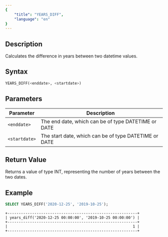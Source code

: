 ```yaml
---
{
    "title": "YEARS_DIFF",
    "language": "en"
}
---
```


## Description

Calculates the difference in years between two datetime values.

## Syntax

```sql
YEARS_DIFF(<enddate>, <startdate>)
```

## Parameters

| Parameter | Description                                      |
|-----------|--------------------------------------------------|
| `<enddate>`      | The end date, which can be of type DATETIME or DATE |
| `<startdate>`     | The start date, which can be of type DATETIME or DATE |

## Return Value

Returns a value of type INT, representing the number of years between the two dates.

## Example

```sql
SELECT YEARS_DIFF('2020-12-25', '2019-10-25');
```

```text
+----------------------------------------------------------+
| years_diff('2020-12-25 00:00:00', '2019-10-25 00:00:00') |
+----------------------------------------------------------+
|                                                        1 |
+----------------------------------------------------------+
```

